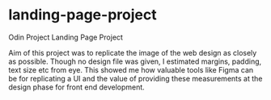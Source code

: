 # landing-page-project
Odin Project Landing Page Project

Aim of this project was to replicate the image of the web design as closely as possible. Though no design file was given, I estimated margins, padding, text size etc from eye. This showed me how valuable tools like Figma can be for replicating a UI and the value of providing these measurements at the design phase for front end development.
